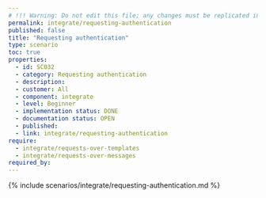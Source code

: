 ```yaml
---
# !!! Warning: Do not edit this file; any changes must be replicated in Excel !!!
permalink: integrate/requesting-authentication
published: false
title: "Requesting authentication"
type: scenario
toc: true
properties:
  - id: SC032
  - category: Requesting authentication
  - description:
  - customer: All
  - component: integrate
  - level: Beginner
  - implementation status: DONE
  - documentation status: OPEN
  - published:
  - link: integrate/requesting-authentication
require:
  - integrate/requests-over-templates
  - integrate/requests-over-messages
required_by:
---
```


{% include scenarios/integrate/requesting-authentication.md %}
